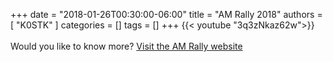 +++
date = "2018-01-26T00:30:00-06:00"
title = "AM Rally 2018"
authors = [ "K0STK" ]
categories = []
tags = []
+++
{{< youtube "3q3zNkaz62w">}}
<br /><br />
Would you like to know more? [Visit the AM Rally website](http://www.amrally.com/)
<!--more-->
